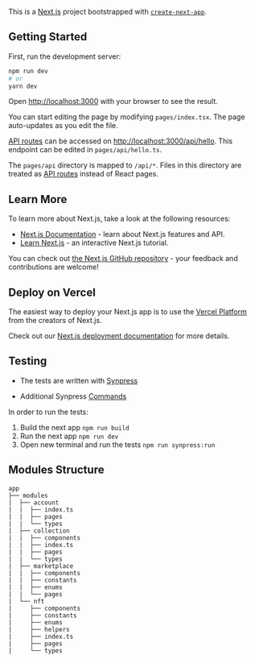 This is a [Next.js](https://nextjs.org/) project bootstrapped with [`create-next-app`](https://github.com/vercel/next.js/tree/canary/packages/create-next-app).

## Getting Started

First, run the development server:

```bash
npm run dev
# or
yarn dev
```

Open [http://localhost:3000](http://localhost:3000) with your browser to see the result.

You can start editing the page by modifying `pages/index.tsx`. The page auto-updates as you edit the file.

[API routes](https://nextjs.org/docs/api-routes/introduction) can be accessed on [http://localhost:3000/api/hello](http://localhost:3000/api/hello). This endpoint can be edited in `pages/api/hello.ts`.

The `pages/api` directory is mapped to `/api/*`. Files in this directory are treated as [API routes](https://nextjs.org/docs/api-routes/introduction) instead of React pages.

## Learn More

To learn more about Next.js, take a look at the following resources:

- [Next.js Documentation](https://nextjs.org/docs) - learn about Next.js features and API.
- [Learn Next.js](https://nextjs.org/learn) - an interactive Next.js tutorial.

You can check out [the Next.js GitHub repository](https://github.com/vercel/next.js/) - your feedback and contributions are welcome!

## Deploy on Vercel

The easiest way to deploy your Next.js app is to use the [Vercel Platform](https://vercel.com/new?utm_medium=default-template&filter=next.js&utm_source=create-next-app&utm_campaign=create-next-app-readme) from the creators of Next.js.

Check out our [Next.js deployment documentation](https://nextjs.org/docs/deployment) for more details.

## Testing

- The tests are written with [Synpress](https://github.com/synthetixio/synpress)

- Additional Synpress [Commands](https://github.com/synthetixio/synpress/blob/master/support/index.d.ts)

In order to run the tests:

1. Build the next app `npm run build`
2. Run the next app `npm run dev`
3. Open new terminal and run the tests `npm run synpress:run`


## Modules Structure
```
app
├── modules
|  ├── account
|  |  ├── index.ts
|  |  ├── pages
|  |  └── types
|  ├── collection
|  |  ├── components
|  |  ├── index.ts
|  |  ├── pages
|  |  └── types
|  ├── marketplace
|  |  ├── components
|  |  ├── constants
|  |  ├── enums
|  |  └── pages
|  └── nft
|     ├── components
|     ├── constants
|     ├── enums
|     ├── helpers
|     ├── index.ts
|     ├── pages
|     └── types
```